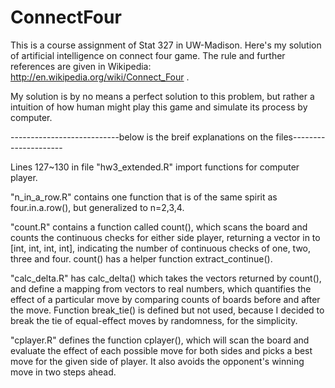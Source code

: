 ConnectFour
===========

This is a course assignment of Stat 327 in UW-Madison. Here's my solution of artificial intelligence on connect four game. The rule and further references are given in Wikipedia: http://en.wikipedia.org/wiki/Connect_Four .

My solution is by no means a perfect solution to this problem, but rather a intuition of how human might play this game and simulate its process by computer.

---------------------------below is the breif explanations on the files---------------------

Lines 127~130 in file "hw3_extended.R" import functions for computer player.

"n_in_a_row.R" contains one function that is of the same spirit as four.in.a.row(), but generalized to n=2,3,4. 

"count.R" contains a function called count(), which scans the board and counts the continuous checks for either side player, returning a vector in to [int, int, int, int], indicating the number of continuous checks of one, two, three and four. count() has a helper function extract_continue().

 "calc_delta.R" has calc_delta() which takes the vectors returned by count(), and define a mapping from vectors to real numbers, which quantifies the effect of a particular move by comparing counts of boards before and after the move. Function break_tie() is defined but not used, because I decided to break the tie of equal-effect moves by randomness, for the simplicity.

 "cplayer.R" defines the function cplayer(), which will scan the board and evaluate the effect of each possible move for both sides and picks a best move for the given side of player. It also avoids the opponent's winning move in two steps ahead. 
